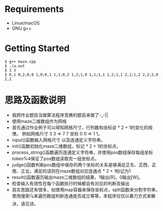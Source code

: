 # Requirements
* Linux/macOS
* GNU g++

# Getting Started
```
$ g++ maze.cpp
$ ./a.out
$ 3 3
$ 0,1 0,2;0,0 1,0;0,1 1,1;0,2 1,2;1,0 1,1;1,1 1,2;1,1 2,1;1,2 2,2;2,0 2,1
```

# 思路及函数说明
* 我把作业题目当做算法程序竞赛的题目来做了-_-||
* 使用maze二维数组作为网格
* 首先通过作业例子可以得知网格尺寸，行列数和坐标会 * 2 + 1的变化的规律。 例如网格尺寸 3 3 => 7 7 坐标 0 0 => 1 1。
* input()函数输入网格尺寸 以及连通定义字符串。
* init()函数初始化maze二维数组，标记 * 2 + 1的坐标点。
* process_string()函数遍历连通定义字符串，并使用pos数组保存每组坐标 token%4保证了pos数组读取完一组坐标点。
* judge()函数判断pos数组中保存的两个坐标的关系是够满足正东、正西、正南、正北，满足的话则在maze数组对应连通点 * 2 + 1标记为1
* result()函数遍历输出maze二维数组的结果，1输出[R]，0输出[W]。
* 检查输入有效性在每个函数执行时候都会有对应的判断及输出
* 其实思路还有很多，如使用map容器来保存坐标点，split函数来分割字符串，使用搜索🔍来遍历数组判断连通是否成立等等，本程序仅仅以暴力方式来解决，请见谅。